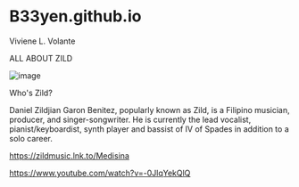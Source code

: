 # B33yen.github.io
Viviene L. Volante


ALL ABOUT ZILD


![image](https://github.com/B33yen/B33yen.github.io/assets/152234442/b665dd86-9d02-46f4-b1a2-78197802d86c)

Who's Zild?


Daniel Zildjian Garon Benitez, popularly known as Zild, is a Filipino musician, producer, and singer-songwriter. He is currently the lead vocalist, pianist/keyboardist, synth player and bassist of IV of Spades in addition to a solo career.


https://zildmusic.lnk.to/Medisina


https://www.youtube.com/watch?v=-0JlqYekQlQ

